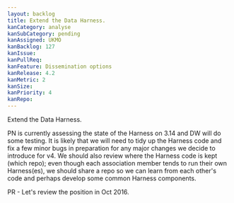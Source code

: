 ```yaml
---
layout: backlog
title: Extend the Data Harness.
kanCategory: analyse
kanSubCategory: pending
kanAssigned: UKMO
kanBacklog: 127
kanIssue:
kanPullReq:
kanFeature: Dissemination options
kanRelease: 4.2
kanMetric: 2
kanSize:
kanPriority: 4
kanRepo:
---
```

Extend the Data Harness.

PN is currently assessing the state of the Harness on 3.14 and DW will do some testing.  It is likely that we will need to tidy up the Harness code and fix a few minor bugs in preparation for any major changes we decide to introduce for v4.  We should also review where the Harness code is kept (which repo); even though each association member tends to run their own Harness(es), we should share a repo so we can learn from each other's code and perhaps develop some common Harness components.

PR - Let's review the position in Oct 2016.
